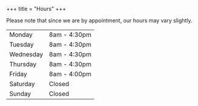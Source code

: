 +++ 
title = "Hours" 
+++

Please note that since we are by appointment, our hours may vary slightly. 

| | |
|---------|-------|
| Monday | 8am - 4:30pm |
| Tuesday | 8am - 4:30pm |
| Wednesday | 8am - 4:30pm |
| Thursday | 8am - 4:30pm |
| Friday | 8am - 4:00pm |
| Saturday | Closed |
| Sunday | Closed |


